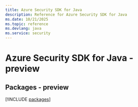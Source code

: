 ```yaml
---
title: Azure Security SDK for Java
description: Reference for Azure Security SDK for Java
ms.date: 10/21/2025
ms.topic: reference
ms.devlang: java
ms.service: security
---
```

# Azure Security SDK for Java - preview
## Packages - preview
[!INCLUDE [packages](security-index.md)]